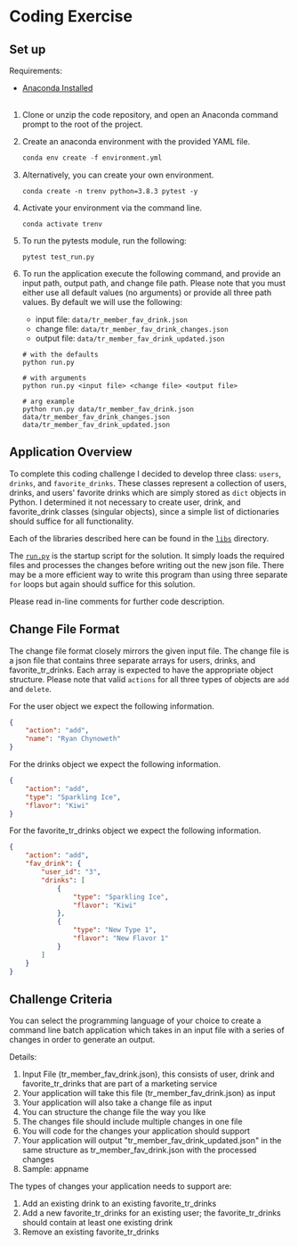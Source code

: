 # Coding Exercise


## Set up

Requirements:  
- [Anaconda Installed](anaconda.org)
<br></br>

1. Clone or unzip the code repository, and open an Anaconda command prompt to the root of the project. 

1. Create an anaconda environment with the provided YAML file. 
    ```python
    conda env create -f environment.yml
    ```

1. Alternatively, you can create your own environment. 
    ```
    conda create -n trenv python=3.8.3 pytest -y
    ```

1. Activate your environment via the command line. 
    ```
    conda activate trenv
    ```

1. To run the pytests module, run the following:
    ```
    pytest test_run.py
    ```

1. To run the application execute the following command, and provide an input path, output path, and change file path. Please note that you must either use all default values (no arguments) or provide all three path values. By default we will use the following: 
    - input file: `data/tr_member_fav_drink.json`
    - change file: `data/tr_member_fav_drink_changes.json`
    - output file: `data/tr_member_fav_drink_updated.json`

    ```
    # with the defaults
    python run.py

    # with arguments
    python run.py <input file> <change file> <output file>

    # arg example
    python run.py data/tr_member_fav_drink.json data/tr_member_fav_drink_changes.json data/tr_member_fav_drink_updated.json
    ```

## Application Overview

To complete this coding challenge I decided to develop three class: `users`, `drinks`, and `favorite_drinks`. These classes represent a collection of users, drinks, and users' favorite drinks which are simply stored as `dict` objects in Python. I determined it not necessary to create user, drink, and favorite_drink classes (singular objects), since a simple list of dictionaries should suffice for all functionality. 

Each of the libraries described here can be found in the [`libs`](./libs) directory.

The [`run.py`](run.py) is the startup script for the solution. It simply loads the required files and processes the changes before writing out the new json file. There may be a more efficient way to write this program than using three separate `for` loops but again should suffice for this solution. 

Please read in-line comments for further code description. 




## Change File Format

The change file format closely mirrors the given input file. The change file is a json file that contains three separate arrays for users, drinks, and favorite_tr_drinks. Each array is expected to have the appropriate object structure. Please note that valid `actions` for all three types of objects are `add` and `delete`.  

For the user object we expect the following information. 
```json
{
    "action": "add",
    "name": "Ryan Chynoweth"
}
```

For the drinks object we expect the following information. 
```json
{
    "action": "add",
    "type": "Sparkling Ice",
    "flavor": "Kiwi"
}
```

For the favorite_tr_drinks object we expect the following information. 
```json
{
    "action": "add",
    "fav_drink": {
        "user_id": "3",
        "drinks": [
            {
                "type": "Sparkling Ice",
                "flavor": "Kiwi"
            },
            {
                "type": "New Type 1",
                "flavor": "New Flavor 1"
            }
        ]
    }
}
```




## Challenge Criteria

You can select the programming language of your choice to create a command line batch application which takes in an input file with a series of changes in order to generate an output.

Details:
1.	Input File (tr_member_fav_drink.json), this consists of user, drink and favorite_tr_drinks that are part of a marketing service
2.	Your application will take this file (tr_member_fav_drink.json) as input 
3.	Your application will also take a change file as input
4.	You can structure the change file the way you like
5.	The changes file should include multiple changes in one file
6.	You will code for the changes your application should support
7.	Your application will output "tr_member_fav_drink_updated.json" in the same structure as tr_member_fav_drink.json with the processed changes
8.	Sample: appname <inputfile> <changefile> <outputfile> 
 

The types of changes your application needs to support are:
1.	Add an existing drink to an existing favorite_tr_drinks
2.	Add a new favorite_tr_drinks for an existing user; the favorite_tr_drinks should contain at least one existing drink
3.	Remove an existing favorite_tr_drinks


